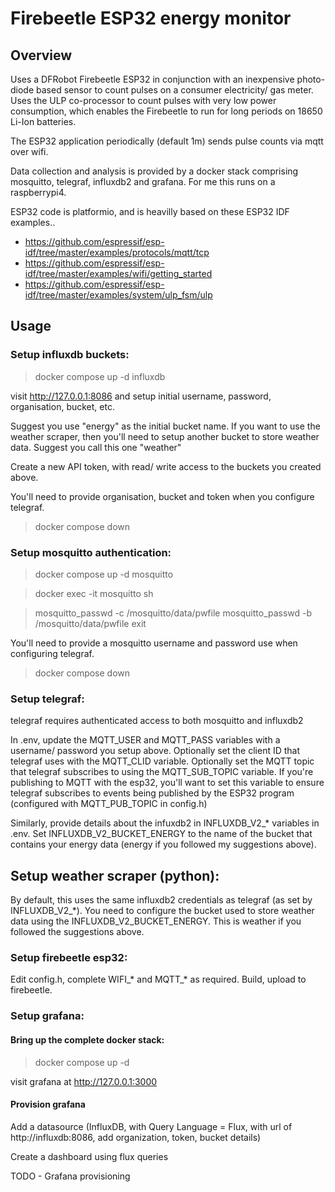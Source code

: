 # Firebeetle ESP32 energy monitor

## Overview

Uses a DFRobot Firebeetle ESP32 in conjunction with an inexpensive photo-diode based sensor to count pulses on a consumer electricity/ gas meter. Uses the ULP co-processor to count pulses with very low power consumption, which enables the Firebeetle to run for long periods on 18650 Li-Ion batteries.

The ESP32 application periodically (default 1m) sends pulse counts via mqtt over wifi. 

Data collection and analysis is provided by a docker stack comprising mosquitto, telegraf, influxdb2 and grafana. For me this runs on a raspberrypi4. 

ESP32 code is platformio, and is heavilly based on these ESP32 IDF examples..

- https://github.com/espressif/esp-idf/tree/master/examples/protocols/mqtt/tcp
- https://github.com/espressif/esp-idf/tree/master/examples/wifi/getting_started
- https://github.com/espressif/esp-idf/tree/master/examples/system/ulp_fsm/ulp

## Usage

### Setup influxdb buckets:

> docker compose up -d influxdb

visit http://127.0.0.1:8086 and setup initial username, password, organisation, bucket, etc. 

Suggest you use "energy" as the initial bucket name. If you want to use the weather scraper, then you'll need to setup another bucket to store weather data. Suggest you call this one "weather"

Create a new API token, with read/ write access to the buckets you created above.

You'll need to provide organisation, bucket and token when you configure telegraf.

> docker compose down

### Setup mosquitto authentication:

> docker compose up -d mosquitto

> docker exec -it mosquitto sh

> mosquitto_passwd -c /mosquitto/data/pwfile <username>
> mosquitto_passwd -b /mosquitto/data/pwfile <username> <password>
>exit

You'll need to provide a mosquitto username and password use when configuring telegraf.

> docker compose down

### Setup telegraf:

telegraf requires authenticated access to both mosquitto and influxdb2

In .env, update the MQTT_USER and MQTT_PASS variables with a username/ password you setup above. 
Optionally set the client ID that telegraf uses with the MQTT_CLID variable.
Optionally set the MQTT topic that telegraf subscribes to using the MQTT_SUB_TOPIC variable. If you're publishing to MQTT with the esp32, you'll want to set this variable to ensure telegraf subscribes to events being published by the ESP32 program (configured with MQTT_PUB_TOPIC in config.h)

Similarly, provide details about the infuxdb2 in INFLUXDB_V2_* variables in .env. Set INFLUXDB_V2_BUCKET_ENERGY to the name of the bucket that contains your energy data (energy if you followed my suggestions above).

## Setup weather scraper (python):

By default, this uses the same influxdb2 credentials as telegraf (as set by INFLUXDB_V2_*). 
You need to configure the bucket used to store weather data using the INFLUXDB_V2_BUCKET_ENERGY. This is weather if you followed the suggestions above.

### Setup firebeetle esp32:

Edit config.h, complete WIFI_* and MQTT_* as required. Build, upload to firebeetle. 

### Setup grafana:

#### Bring up the complete docker stack:

> docker compose up -d

visit grafana at http://127.0.0.1:3000

#### Provision grafana

Add a datasource (InfluxDB, with Query Language = Flux, with url of http://influxdb:8086, add organization, token, bucket details)

Create a dashboard using flux queries

TODO - Grafana provisioning
